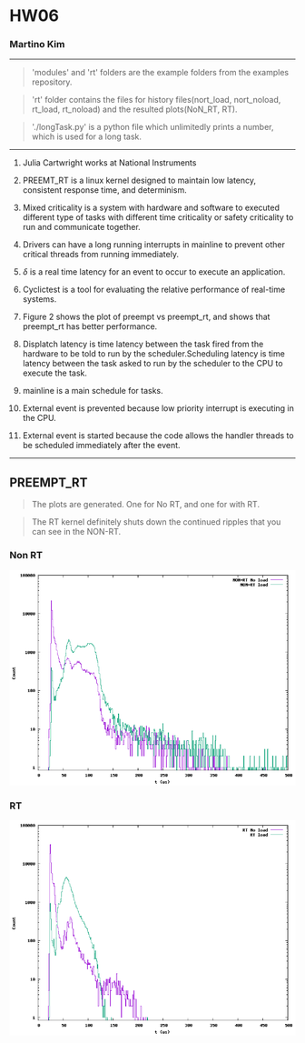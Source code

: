# HW06
### Martino Kim


---

>'modules' and 'rt' folders are the example folders from the examples repository.

>'rt' folder contains the files for history files(nort_load, nort_noload, rt_load, rt_noload) and the resulted plots(NoN_RT, RT).

>'./longTask.py' is a python file which unlimitedly prints a number, which is used for a long task.

---

1. Julia Cartwright works at National Instruments

2. PREEMT_RT is a linux kernel designed to maintain low latency, consistent response time, and determinism.

3. Mixed criticality is a system with hardware and software to executed different type of tasks with different time criticality or safety criticality to run and communicate together.

4. Drivers can have a long running interrupts in mainline to prevent other critical threads from running immediately.

5. $\delta$ is a real time latency for an event to occur to execute an application.

6. Cyclictest is a tool for evaluating the relative performance of real-time systems.

7. Figure 2 shows the plot of preempt vs preempt_rt, and shows that preempt_rt has better performance.

8. Displatch latency is time latency between the task fired from the hardware to be told to run by the scheduler.Scheduling latency is time latency between the task asked to run by the scheduler to the CPU to execute the task.

9. mainline is a main schedule for tasks.

10. External event is prevented because low priority interrupt is executing in the CPU.

11. External event is started because the code allows the handler threads to be scheduled immediately after the event.

--- 

## PREEMPT_RT

> The plots are generated. One for No RT, and one for with RT.

> The RT kernel definitely shuts down the continued ripples that you can see in the NON-RT.

### Non RT

![NoN_RT](./rt/NoN_RT.png)

### RT

![RT](./rt/RT.png)
